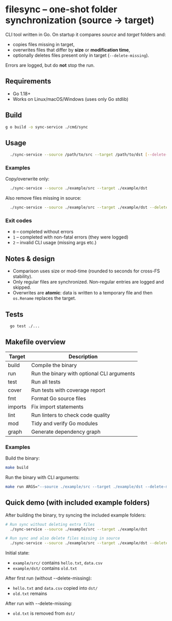 # filesync – one-shot folder synchronization (source → target)

CLI tool written in Go. On startup it compares *source* and *target* folders and:

- copies files missing in target,
- overwrites files that differ by **size** or **modification time**,
- optionally deletes files present only in target (`--delete-missing`).

Errors are logged, but do **not** stop the run.

## Requirements
- Go 1.18+
- Works on Linux/macOS/Windows (uses only Go stdlib)

## Build
```bash
g o build -o sync-service ./cmd/sync
```

## Usage
```bash
  ./sync-service --source /path/to/src --target /path/to/dst [--delete-missing]
```

### Examples
Copy/overwrite only:
```bash
  ./sync-service --source ./example/src --target ./example/dst
```

Also remove files missing in source:
```bash
  ./sync-service --source ./example/src --target ./example/dst --delete-missing
```

### Exit codes
- `0` – completed without errors
- `1` – completed with non-fatal errors (they were logged)
- `2` – invalid CLI usage (missing args etc.)

## Notes & design
- Comparison uses size or mod-time (rounded to seconds for cross-FS stability).
- Only regular files are synchronized. Non-regular entries are logged and skipped.
- Overwrites are **atomic**: data is written to a temporary file and then `os.Rename` replaces the target.

## Tests
```bash
  go test ./...
```

## Makefile overview

| Target  | Description                                         |
|---------|-----------------------------------------------------|
| build   | Compile the binary                                  |
| run     | Run the binary with optional CLI arguments         |
| test    | Run all tests                                       |
| cover   | Run tests with coverage report                      |
| fmt     | Format Go source files                              |
| imports | Fix import statements                               |
| lint    | Run linters to check code quality                   |
| mod     | Tidy and verify Go modules                          |
| graph   | Generate dependency graph                           |

### Examples

Build the binary:
```bash
make build
```

Run the binary with CLI arguments:
```bash
make run ARGS="--source ./example/src --target ./example/dst --delete-missing"
```

## Quick demo (with included example folders)

After building the binary, try syncing the included example folders:

```bash
# Run sync without deleting extra files
  ./sync-service --source ./example/src --target ./example/dst

# Run sync and also delete files missing in source
  ./sync-service --source ./example/src --target ./example/dst --delete-missing
```

Initial state:
- `example/src/` contains `hello.txt`, `data.csv`
- `example/dst/` contains `old.txt`

After first run (without --delete-missing):
- `hello.txt` and `data.csv` copied into `dst/`
- `old.txt` remains

After run with --delete-missing:
- `old.txt` is removed from `dst/`
